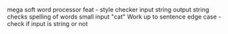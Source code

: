 mega soft word processor
feat - style checker
input string
output string
checks spelling of words
small input "cat"
Work up to sentence
edge case - check if input is string or not
